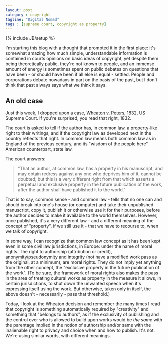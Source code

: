 ```yaml
---
layout: post
category : copyright
tagline: "Digital Nomad"
tags : [supreme court, copyright as property]
---
```

{% include JB/setup %}

I'm starting this blog with a thought that prompted it in the first place: it's somewhat amazing how much simple, understandable information is contained in courts opinions on basic ideas of copyright, yet despite them being theoretically public, they're not known to people, and an immense amount of energy is sometimes spent on public debates on questions that have been - or should have been if all else is equal - settled. People and corporations debate nowadays in part on the basis of the past, but I don't think that past always says what we think it says.

## An old case

Just this week, I dropped upon a case, [Wheaton v. Peters](https://www.courtlistener.com/scotus/rxe/wheaton-and-donaldson-v-peters-and-grigg/), 1832, US Supreme Court. If you're surprised, you read that right, 1832.

The court is asked to tell if the author has, in common law, a property-like right to their writings, and if the copyright law as developed next in the country reflects that right. In common law means both common law as in England of the previous century, and its "wisdom of the people here" American counterpart, state law.

The court answers:
> "That an author, at common law, has a property in his manuscript, and may obtain redress against any one who deprives him of it, cannot be doubted; but this is a very different right from that which asserts a perpetual and exclusive property in the future publication of the work, after the author shall have published it to the world."

That is to say, common sense - and common law - tells that no one can and should break into one's house (or computer) and take their unpublished manuscript, copy it, publish it or otherwise use it for their purposes, before the author decides to make it available to the world themselves. However, once published, it's a very different law - and a different meaning of the concept of "property", if we still use it - that we have to recourse to, when we talk of copyright.

In some way, I can recognize that common law concept as it has been kept even in some civil law jurisdictions, in Europe: under the name of moral rights. The right to authorship (attribution or credit), anonymity/pseudonymity and integrity (not have a modified work pass as the original, at a minimum), are moral rights. They do not imply yet anything from the other concept, the "exclusive property in the future publication of the work". (To be sure, the framework of moral rights also makes the pass in the area of treating cultural works as property in the measure it allows, in certain jurisdictions, to shut down the unwanted speech when it's expressing itself using the work. But otherwise, taken only in itself, the above doesn't - necessarily - pass that threshold.)

Today, I look at the Wheaton decision and remember the many times I read that copyright is something automatically required by "creativity" and something that "belongs to authors", as if the exclusivity of publishing and the control over who is allowed to build upon works would be _the same_ with the parentage implied in the notion of authorship and/or same with the inalienable right to privacy and choice when and how to publish. It's not. We're using similar words, with different meanings.
